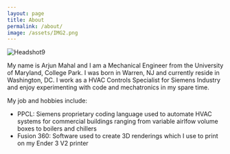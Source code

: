 ```yaml
---
layout: page
title: About 
permalink: /about/
image: /assets/IMG2.png
---
```


![Headshot9](/assets/IMG2.png "Hello!")

My name is Arjun Mahal and I am a Mechanical Engineer from the University of Maryland, College Park. I was born in Warren, NJ and currently reside in Washington, DC. I work as a HVAC Controls Specialist for Siemens Industry and enjoy experimenting with code and mechatronics in my spare time. 

My job and hobbies include:
- PPCL: Siemens proprietary coding language used to automate HVAC systems for commercial buildings ranging from variable airlfow volume boxes to boilers and chillers 
- Fusion 360: Software used to create 3D renderings which I use to print on my Ender 3 V2 printer

